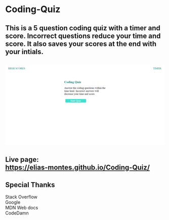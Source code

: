 # Coding-Quiz
This is a 5 question coding quiz with a timer and score. Incorrect questions reduce your time and score. It also saves your scores at the end with your intials.
---

![](./Images/Coding%20quiz%20pic.png)
---

Live page:  
https://elias-montes.github.io/Coding-Quiz/
---

## Special Thanks
Stack Overflow\
Google\
MDN Web docs\
CodeDamn